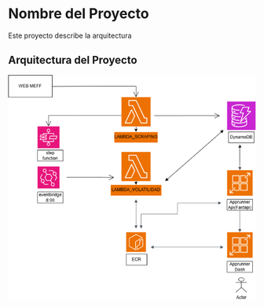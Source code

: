 # Nombre del Proyecto

Este proyecto describe la arquitectura 

## Arquitectura del Proyecto

![Diagrama de Arquitectura](docs/arquitectura.png)